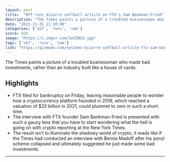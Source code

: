 ```yaml
---
layout: post
title:  "NYT runs bizarre softball article on FTX's Sam Bankman-Fried"
description: "The Times paints a picture of a troubled businessman who made bad investments, rather than an industry built like a house of cards."
date: "2022-11-15 21:10:08"
categories: ['sbf', 'runs', 'sam']
score: 828
image: "https://i.imgur.com/1eVZNCm.jpg"
tags: ['sbf', 'runs', 'sam']
link: "https://gizmodo.com/nytimes-bizarre-softball-article-ftx-sam-bankman-fried-1849783646"
---
```


The Times paints a picture of a troubled businessman who made bad investments, rather than an industry built like a house of cards.

## Highlights

- FTX filed for bankruptcy on Friday, leaving reasonable people to wonder how a cryptocurrency platform founded in 2019, which reached a valuation of $32 billion in 2021, could plummet to zero in such a short time.
- The interview with FTX founder Sam Bankman-Fried is presented with such a gauzy lens that you have to start wondering what the hell is going on with crypto reporting at the New York Times.
- The result isn’t to illuminate the shadowy world of crypto, it reads like if the Times had conducted an interview with Bernie Madoff after his ponzi scheme collapsed and ultimately suggested he just made some bad investments.

---
